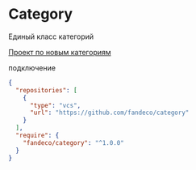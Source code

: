 # Category

Единый класс категорий

[Проект по новым категориям](https://docs.google.com/spreadsheets/d/1tKIDh4Lo4LjGdXGw5-UzO8ZCRkCDkNYMw4wjB3sU7MM/edit#gid=33988330)

подключение 
```json
{
  "repositories": [
    {
      "type": "vcs",
      "url": "https://github.com/fandeco/category"
    }
  ],
  "require": {
    "fandeco/category": "^1.0.0"
  }
}
```
